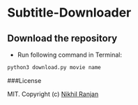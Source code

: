 # Subtitle-Downloader


## Download the repository

* Run following command in Terminal:

```bash
python3 download.py movie name
```
###License

MIT. Copyright (c) [Nikhil Ranjan](http://nikhilranjan7.github.io)
